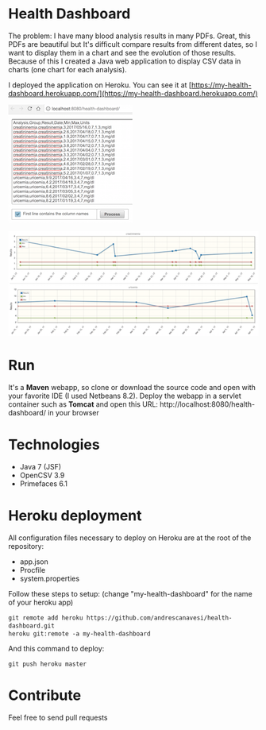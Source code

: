 # Health Dashboard

The problem: I have many blood analysis results in many PDFs. Great, this PDFs are beautiful but It's difficult compare results from different dates,
so I want to display them in a chart and see the evolution of those results. Because of this I created a Java web application to display
CSV data in charts (one chart for each analysis).

I deployed the application on Heroku. You can see it at [https://my-health-dashboard.herokuapp.com/](https://my-health-dashboard.herokuapp.com/)

![Screenshot form](https://raw.githubusercontent.com/andrescanavesi/health-dashboard/master/src/main/resources/screenshot-form.png)

![Screenshot charts](https://raw.githubusercontent.com/andrescanavesi/health-dashboard/master/src/main/resources/screenshot-charts.png)


# Run

It's a **Maven** webapp, so clone or download the source code and open with your favorite IDE (I used Netbeans 8.2).
Deploy the webapp in a servlet container such as **Tomcat** and open this URL: http://localhost:8080/health-dashboard/ in your browser

# Technologies
- Java 7 (JSF)
- OpenCSV 3.9
- Primefaces 6.1

# Heroku deployment

All configuration files necessary to deploy on Heroku are at the root of the repository:
- app.json
- Procfile
- system.properties

Follow these steps to setup:
(change "my-health-dashboard" for the name of your heroku app)
```
git remote add heroku https://github.com/andrescanavesi/health-dashboard.git
heroku git:remote -a my-health-dashboard
```

And this command to deploy:
```
git push heroku master
```

# Contribute

Feel free to send pull requests
